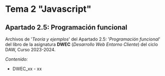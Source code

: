 # Tema 2 "Javascript"
## Apartado 2.5: Programación funcional

Archivos de '*Teoría y ejemplos*' del Apartado 2.5: '*Programación funcional*' del libro de la asignatura **DWEC** (*Desarrollo Web Entorno Cliente*) del ciclo DAW, Curso 2023-2024.

*Contenido:*

- DWEC_xx - xx

